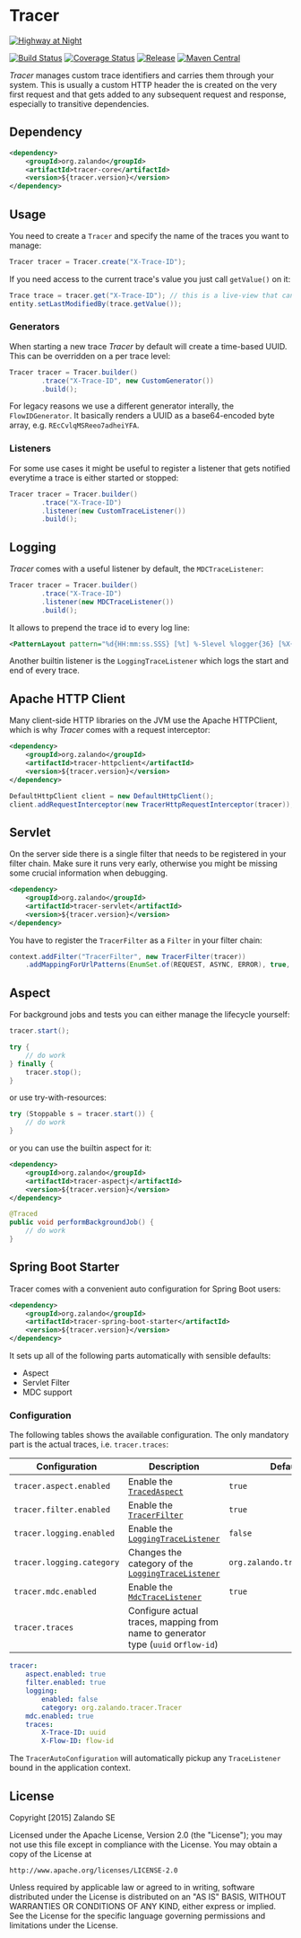 # Tracer

[![Highway at Night](docs/highway.jpg)](https://pixabay.com/en/highway-at-night-long-long-exposure-371009/)

[![Build Status](https://img.shields.io/travis/zalando/tracer.svg)](https://travis-ci.org/zalando/tracer)
[![Coverage Status](https://img.shields.io/coveralls/zalando/tracer.svg)](https://coveralls.io/r/zalando/tracer)
[![Release](https://img.shields.io/github/release/zalando/tracer.svg)](https://github.com/zalando/tracer/releases)
[![Maven Central](https://img.shields.io/maven-central/v/org.zalando/tracer-parent.svg)](https://maven-badges.herokuapp.com/maven-central/org.zalando/tracer-parent)

*Tracer* manages custom trace identifiers and carries them through your system. This is usually a custom HTTP header the is created on the very first request and that gets added to any subsequent request and response, especially to transitive dependencies.

## Dependency

```xml
<dependency>
    <groupId>org.zalando</groupId>
    <artifactId>tracer-core</artifactId>
    <version>${tracer.version}</version>
</dependency>
```

## Usage

You need to create a `Tracer` and specify the name of the traces you want to manage:

```java
Tracer tracer = Tracer.create("X-Trace-ID");
```

If you need access to the current trace's value you just call `getValue()` on it:

```java
Trace trace = tracer.get("X-Trace-ID"); // this is a live-view that can be a shared as a singleton
entity.setLastModifiedBy(trace.getValue());
```

### Generators

When starting a new trace *Tracer* by default will create a time-based UUID. This can be overridden on a per trace level:

```java
Tracer tracer = Tracer.builder()
        .trace("X-Trace-ID", new CustomGenerator())
        .build();
```

For legacy reasons we use a different generator interally, the `FlowIDGenerator`. It basically renders a UUID as a base64-encoded byte array, e.g. `REcCvlqMSReeo7adheiYFA`.

### Listeners

For some use cases it might be useful to register a listener that gets notified everytime a trace is either started or stopped:

```java
Tracer tracer = Tracer.builder()
        .trace("X-Trace-ID")
        .listener(new CustomTraceListener())
        .build();
```

## Logging

*Tracer* comes with a useful listener by default, the `MDCTraceListener`:

```java
Tracer tracer = Tracer.builder()
        .trace("X-Trace-ID")
        .listener(new MDCTraceListener())
        .build();
```

It allows to prepend the trace id to every log line:

```xml
<PatternLayout pattern="%d{HH:mm:ss.SSS} [%t] %-5level %logger{36} [%X{X-Trace-ID}] - %msg%n"/>
```

Another builtin listener is the `LoggingTraceListener` which logs the start and end of every trace.

## Apache HTTP Client

Many client-side HTTP libraries on the JVM use the Apache HTTPClient, which is why *Tracer* comes with a request interceptor:

```xml
<dependency>
    <groupId>org.zalando</groupId>
    <artifactId>tracer-httpclient</artifactId>
    <version>${tracer.version}</version>
</dependency>
```

```java
DefaultHttpClient client = new DefaultHttpClient();
client.addRequestInterceptor(new TracerHttpRequestInterceptor(tracer));
```

## Servlet

On the server side there is a single filter that needs to be registered in your filter chain. Make sure it runs very early, otherwise you might be missing some crucial information when debugging.

```xml
<dependency>
    <groupId>org.zalando</groupId>
    <artifactId>tracer-servlet</artifactId>
    <version>${tracer.version}</version>
</dependency>
```

You have to register the `TracerFilter` as a `Filter` in your filter chain:

```java
context.addFilter("TracerFilter", new TracerFilter(tracer))
    .addMappingForUrlPatterns(EnumSet.of(REQUEST, ASYNC, ERROR), true, "/*"); 
```

## Aspect

For background jobs and tests you can either manage the lifecycle yourself:

```java
tracer.start();

try {
    // do work
} finally {
    tracer.stop();
}
```

or use try-with-resources:

```java
try (Stoppable s = tracer.start()) {
    // do work
}
```

or you can use the builtin aspect for it:

```xml
<dependency>
    <groupId>org.zalando</groupId>
    <artifactId>tracer-aspectj</artifactId>
    <version>${tracer.version}</version>
</dependency>
```

```java
@Traced
public void performBackgroundJob() {
    // do work
}
```

## Spring Boot Starter

Tracer comes with a convenient auto configuration for Spring Boot users:

```xml
<dependency>
    <groupId>org.zalando</groupId>
    <artifactId>tracer-spring-boot-starter</artifactId>
    <version>${tracer.version}</version>
</dependency>
```

It sets up all of the following parts automatically with sensible defaults:
- Aspect
- Servlet Filter
- MDC support

### Configuration

The following tables shows the available configuration. The only mandatory part is the actual traces, i.e. `tracer.traces`:

| Configuration             | Description                                                                       | Default                     |
|---------------------------|-----------------------------------------------------------------------------------|-----------------------------|
| `tracer.aspect.enabled`   | Enable the [`TracedAspect`](#aspect)                                              | `true`                      |
| `tracer.filter.enabled`   | Enable the [`TracerFilter`](#servlet)                                             | `true`                      |
| `tracer.logging.enabled`  | Enable the [`LoggingTraceListener`](#logging)                                     | `false`                     |
| `tracer.logging.category` | Changes the category of the [`LoggingTraceListener`](#logging)                    | `org.zalando.tracer.Tracer` |
| `tracer.mdc.enabled`      | Enable the [`MdcTraceListener`](#logging)                                         | `true`                      |
| `tracer.traces`           | Configure actual traces, mapping from name to generator type (`uuid` or`flow-id`) |                             |

```yaml
tracer:
    aspect.enabled: true
    filter.enabled: true
    logging:
        enabled: false
        category: org.zalando.tracer.Tracer
    mdc.enabled: true
    traces:
        X-Trace-ID: uuid
        X-Flow-ID: flow-id
```

The `TracerAutoConfiguration` will automatically pickup any `TraceListener` bound in the application context.

## License

Copyright [2015] Zalando SE

Licensed under the Apache License, Version 2.0 (the "License");
you may not use this file except in compliance with the License.
You may obtain a copy of the License at

    http://www.apache.org/licenses/LICENSE-2.0

Unless required by applicable law or agreed to in writing, software
distributed under the License is distributed on an "AS IS" BASIS,
WITHOUT WARRANTIES OR CONDITIONS OF ANY KIND, either express or implied.
See the License for the specific language governing permissions and
limitations under the License.
